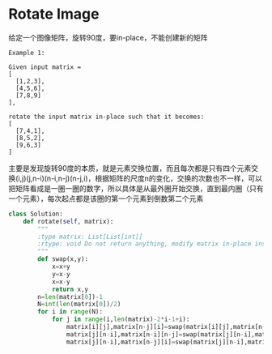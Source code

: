 # Rotate Image

给定一个图像矩阵，旋转90度，要in-place，不能创建新的矩阵

```
Example 1:

Given input matrix = 
[
  [1,2,3],
  [4,5,6],
  [7,8,9]
],

rotate the input matrix in-place such that it becomes:
[
  [7,4,1],
  [8,5,2],
  [9,6,3]
]
```

主要是发现旋转90度的本质，就是元素交换位置，而且每次都是只有四个元素交换(i,j)(j,n-i)(n-i,n-j)(n-j,i)，根据矩阵的尺度n的变化，交换的次数也不一样，可以把矩阵看成是一圈一圈的数字，所以具体是从最外圈开始交换，直到最内圈（只有一个元素），每次起点都是该圈的第一个元素到倒数第二个元素

```py
class Solution:
    def rotate(self, matrix):
        """
        :type matrix: List[List[int]]
        :rtype: void Do not return anything, modify matrix in-place instead.
        """
        def swap(x,y):
            x=x+y
            y=x-y
            x=x-y
            return x,y
        n=len(matrix[0])-1        
        N=int(len(matrix[0])/2)
        for i in range(N):
            for j in range(i,len(matrix)-2*i-1+i):
                matrix[i][j],matrix[n-j][i]=swap(matrix[i][j],matrix[n-j][i])
                matrix[j][n-i],matrix[n-i][n-j]=swap(matrix[j][n-i],matrix[n-i][n-j])
                matrix[j][n-i],matrix[n-j][i]=swap(matrix[j][n-i],matrix[n-j][i])
```
